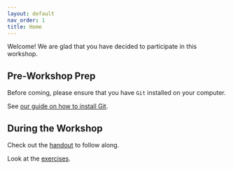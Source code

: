 ```yaml
---
layout: default
nav_order: 1
title: Home
---
```

Welcome! We are glad that you have decided to participate in this workshop.

## Pre-Workshop Prep

Before coming, please ensure that you have `Git` installed on your computer.

See [our guide on how to install Git](install-git.md).

## During the Workshop

Check out the [handout](handout.md) to follow along.

Look at the [exercises](exercises.md).
